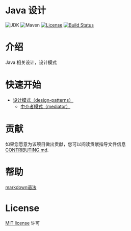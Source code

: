 
# Java 设计

![JDK](https://img.shields.io/badge/JDK-1.8-brightgreen.svg?style=flat-square)
![Maven](https://img.shields.io/badge/Maven-3.0-brightgreen.svg?style=flat-square)
[![License](https://img.shields.io/github/license/mashape/apistatus.svg?style=flat-square)](https://en.wikipedia.org/wiki/MIT_License)
[![Build Status](https://travis-ci.org/GourdErwa/java-design.svg?branch=master)](https://travis-ci.org/GourdErwa/java-design)

# 介绍
Java 相关设计，设计模式

# 快速开始

* [设计模式（design-patterns）](https://github.com/GourdErwa/java-design/design-patterns)
  * [中介者模式（mediator）](https://github.com/GourdErwa/java-design/design-patterns/mediator)

# 贡献

如果您愿意为该项目做出贡献，您可以阅读贡献指导文件信息 [CONTRIBUTING.md](CONTRIBUTING.md).

# 帮助

[markdown语法](https://guides.github.com/features/mastering-markdown/)

# License

[MIT license](https://en.wikipedia.org/wiki/MIT_License) 许可

